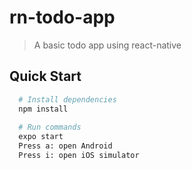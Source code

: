 # rn-todo-app
> A basic todo app using react-native
## Quick Start
``` bash
  # Install dependencies
  npm install
  
  # Run commands
  expo start
  Press a: open Android
  Press i: open iOS simulator
```  


